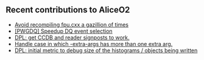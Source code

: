 ## Recent contributions to AliceO2
- [Avoid recompiling fpu.cxx a gazillion of times](https://github.com/AliceO2Group/AliceO2/pull/14686)
- [[PWGDQ] Speedup DQ event selection](https://github.com/AliceO2Group/O2Physics/pull/13043)
- [DPL: get CCDB and reader signposts to work.](https://github.com/AliceO2Group/AliceO2/pull/14678)
- [Handle case in which -extra-args has more than one extra arg.](https://github.com/AliceO2Group/O2CodeChecker/pull/46)
- [DPL: initial metric to debug size of the histograms / objects being written](https://github.com/AliceO2Group/AliceO2/pull/14636)

